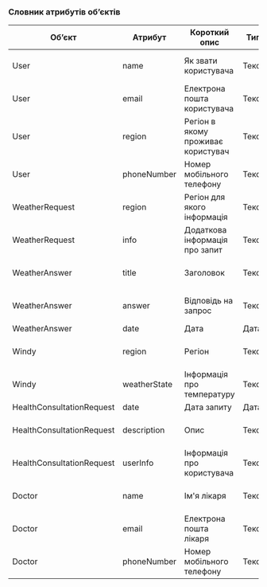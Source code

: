 ### Словник атрибутів об’єктів

| Об’єкт                    | Атрибут      | 	Короткий опис                     | Тип   | Обмеження              |
|---------------------------|--------------|------------------------------------|-------|------------------------|
| User                      | name         | Як звати користувача               | Текст | Довжина < 20 символів  |
| User                      | email        | Електрона пошта користувача        | Текст | Довжина < 30 символів  |
| User                      | region       | Регіон в якому проживає користувач | Текст | Довжина < 30 символів  |
| User                      | phoneNumber  | Номер мобільного телефону          | Текст | Довжина < 15 символів  |
| WeatherRequest            | region       | Регіон для якого інформація        | Текст | Довжина < 30 символів  |
| WeatherRequest            | info         | Додаткова інформація про запит     | Текст | Довжина < 100 символів |
| WeatherAnswer             | title        | Заголовок                          | Текст | Довжина < 30 символів  |
| WeatherAnswer             | answer       | Відповідь на запрос                | Текст | Довжина < 100 символів |
| WeatherAnswer             | date         | Дата                               | Дата  | -                      |
| Windy                     | region       | Регіон                             | Текст | Довжина < 30 символів  |
| Windy                     | weatherState | Інформація про температуру         | Текст | Довжина < 100 символів |
| HealthConsultationRequest | date         | Дата запиту                        | Дата  | -                      |
| HealthConsultationRequest | description  | Опис                               | Текст | Довжина < 100 символів |
| HealthConsultationRequest | userInfo     | Інформація про користувача         | Текст | Довжина < 100 символів |
| Doctor                    | name         | Ім'я лікаря                        | Текст | Довжина < 40 символів  |
| Doctor                    | email        | Електрона пошта лікаря             | Текст | Довжина < 30 символів  |
| Doctor                    | phoneNumber  | Номер мобільного телефону          | Текст | Довжина < 15 символів  |
